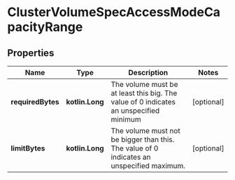
# ClusterVolumeSpecAccessModeCapacityRange

## Properties
Name | Type | Description | Notes
------------ | ------------- | ------------- | -------------
**requiredBytes** | **kotlin.Long** | The volume must be at least this big. The value of 0 indicates an unspecified minimum  |  [optional]
**limitBytes** | **kotlin.Long** | The volume must not be bigger than this. The value of 0 indicates an unspecified maximum.  |  [optional]



